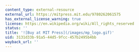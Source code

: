 ```yaml
---
content_type: external-resource
external_url: https://mitpress.mit.edu/9780262061575
has_external_license_warning: true
license: https://en.wikipedia.org/wiki/All_rights_reserved
status: ''
title: '![Buy at MIT Press](/images/mp_logo.gif)'
uid: 3131d33b-91a5-44d5-9fcc-457b2495b4bb
wayback_url: ''
---
```

